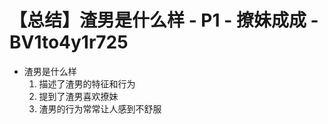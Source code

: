 # 【总结】渣男是什么样 - P1 - 撩妹成成 - BV1to4y1r725

-   渣男是什么样
    1.  描述了渣男的特征和行为
    2.  提到了渣男喜欢撩妹
    3.  渣男的行为常常让人感到不舒服
